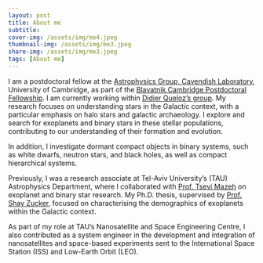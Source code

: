 ```yaml
---
layout: post
title: About me
subtitle: 
cover-img: /assets/img/me4.jpeg
thumbnail-img: /assets/img/me3.jpeg
share-img: /assets/img/me3.jpeg
tags: [About me]
---
```

I am a postdoctoral fellow at the [Astrophysics Group, Cavendish Laboratory](https://www.astro.phy.cam.ac.uk/), University of Cambridge, as part of the [Blavatnik Cambridge Postdoctoral Fellowship](https://www.britishcouncil.org.il/en/blavatnik-cambridge-postdoctoral-fellows). I am currently working within [Didier Queloz’s group](https://www.astro.phy.cam.ac.uk/directory/prof-didier-queloz). My research focuses on understanding stars in the Galactic context, with a particular emphasis on halo stars and galactic archaeology. I explore and search for exoplanets and binary stars in these stellar populations, contributing to our understanding of their formation and evolution.

In addition, I investigate dormant compact objects in binary systems, such as white dwarfs, neutron stars, and black holes, as well as compact hierarchical systems.

Previously, I was a research associate at Tel-Aviv University’s (TAU) Astrophysics Department, where I collaborated with [Prof. Tsevi Mazeh]((https://en-exact-sciences.tau.ac.il/profile/mazeh)) on exoplanet and binary star research. My Ph.D. thesis, supervised by [Prof. Shay Zucker]((https://english.tau.ac.il/profile/shayz)), focused on characterising the demographics of exoplanets within the Galactic context.

As part of my role at TAU’s Nanosatellite and Space Engineering Centre, I also contributed as a system engineer in the development and integration of nanosatellites and space-based experiments sent to the International Space Station (ISS) and Low-Earth Orbit (LEO).
